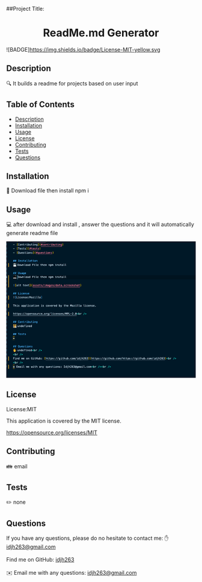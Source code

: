 

##Project Title: 
<h1 align="center">ReadMe.md Generator  </h1>
  
![BADGE]https://img.shields.io/badge/License-MIT-yellow.svg
<br />


## Description
🔍 It builds a readme for projects based on user input  

## Table of Contents
- [Description](#description)
- [Installation](#installation)
- [Usage](#usage)
- [License](#license)
- [Contributing](#contributing)
- [Tests](#tests)
- [Questions](#questions)

## Installation
💾 Download file then install npm i

## Usage
💻 after download and install , answer the questions and it will automatically generate readme file 

![alt text](assets/images/readme.png)

## License
License:MIT

This application is covered by the MIT license. 

https://opensource.org/licenses/MIT<br />

## Contributing
👪 email

## Tests
✏️ none

## Questions
If you have any questions, please do no hesitate to contact me: 
✋ idjh263@gmail.com<br />
<br />
Find me on GitHub: [idjh263](https://github.com/idjh263)<br />
<br />
✉️ Email me with any questions: idjh263@gmail.com<br /><br />